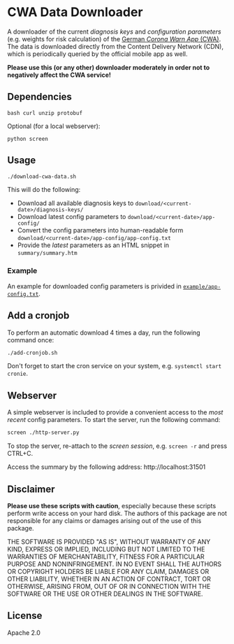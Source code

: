 CWA Data Downloader
===================

A downloader of the current *diagnosis keys* and *configuration parameters* (e.g. weights for risk calculation) of the [German *Corona Warn App* (CWA)](https://github.com/corona-warn-app).
The data is downloaded directly from the Content Delivery Network (CDN), which is periodically queried by the official mobile app as well.

**Please use this (or any other) downloader moderately in order not to negatively affect the CWA service!**

## Dependencies
```
bash curl unzip protobuf
```
Optional (for a local webserver):
```
python screen
```

## Usage
```sh
./download-cwa-data.sh
```
This will do the following:

* Download all available diagnosis keys to ``download/<current-date>/diagnosis-keys/``
* Download latest config parameters to ``download/<current-date>/app-config/``
* Convert the config parameters into human-readable form ``download/<current-date>/app-config/app-config.txt``
* Provide the *latest* parameters as an HTML snippet in ``summary/summary.htm``

### Example
An example for downloaded config parameters is privided in [``example/app-config.txt``](example/app-config.txt).

## Add a cronjob
To perform an automatic download 4 times a day, run the following command once:
```sh
./add-cronjob.sh
```
Don't forget to start the cron service on your system, e.g. ``systemctl start cronie``.

## Webserver
A simple webserver is included to provide a convenient access to the *most recent* config parameters.
To start the server, run the following command:
```sh
screen ./http-server.py
```
To stop the server, re-attach to the *screen session*, e.g. ``screen -r`` and press CTRL+C.

Access the summary by the following address: http://localhost:31501

## Disclaimer
**Please use these scripts with caution**, especially because these scripts perform write access on your hard disk. The authors of this package are not responsible for any claims or damages arising out of the use of this package.

THE SOFTWARE IS PROVIDED "AS IS", WITHOUT WARRANTY OF ANY KIND, EXPRESS OR IMPLIED, INCLUDING BUT NOT LIMITED TO THE WARRANTIES OF MERCHANTABILITY, FITNESS FOR A PARTICULAR PURPOSE AND NONINFRINGEMENT. IN NO EVENT SHALL THE AUTHORS OR COPYRIGHT HOLDERS BE LIABLE FOR ANY CLAIM, DAMAGES OR OTHER LIABILITY, WHETHER IN AN ACTION OF CONTRACT, TORT OR OTHERWISE, ARISING FROM, OUT OF OR IN CONNECTION WITH THE SOFTWARE OR THE USE OR OTHER DEALINGS IN THE SOFTWARE.

## License
Apache 2.0


